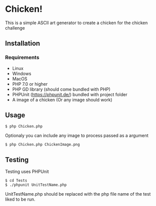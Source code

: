 # Chicken!

This is a simple ASCII art generator to create a chicken for the chicken challenge

## Installation

### Requirements
* Linux
* Windows
* MacOS
* PHP 7.0 or higher
* PHP GD library (should come bundled with PHP)
* PHPUnit (https://phpunit.de/) bundled with project folder
* A image of a chicken (Or any image should work)

## Usage

```shell
$ php Chicken.php 
```
Optionaly you can include any image to process passed as a argument
```shell
$ php Chicken.php ChickenImage.png
```

## Testing
Testing uses PHPUnit
```shell
$ cd Tests
$ ./phpunit UnitTestName.php
```
UnitTestName.php should be replaced with the php file name of the test liked to be run.
